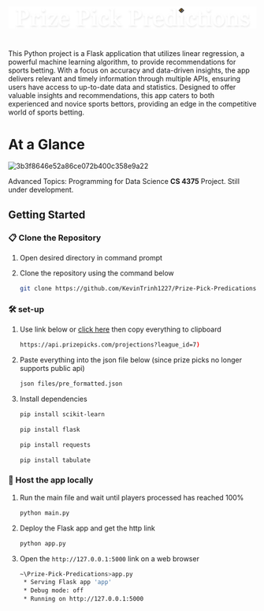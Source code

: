 ![ppplogo](/static/images/ppp.png)
#
This Python project is a Flask application that utilizes linear regression, a powerful machine learning algorithm, to provide recommendations for sports betting. With a focus on accuracy and data-driven insights, the app delivers relevant and timely information through multiple APIs, ensuring users have access to up-to-date data and statistics. Designed to offer valuable insights and recommendations, this app caters to both experienced and novice sports bettors, providing an edge in the competitive world of sports betting.

# At a Glance
![3b3f8646e52a86ce072b400c358e9a22](https://user-images.githubusercontent.com/48145892/234551198-3f3d0d0a-fd37-486f-836c-31a0f97fc26e.gif)

Advanced Topics: Programming for Data Science <strong>CS 4375</strong> Project. Still under development. 

## Getting Started

### 📋 Clone the Repository
1) Open desired directory in command prompt
2) Clone the repository using the command below

    ```sh
    git clone https://github.com/KevinTrinh1227/Prize-Pick-Predications.git
    ```

### 🛠 set-up
1. Use link below or [click here](https://api.prizepicks.com/projections?league_id=7) then copy everything to clipboard

   ```sh
   https://api.prizepicks.com/projections?league_id=7)
   ```

2. Paste everything into the json file below (since prize picks no longer supports public api)
   ```sh
   json files/pre_formatted.json
   ```

3. Install dependencies

   ```sh
   pip install scikit-learn
   ```
   ```sh
   pip install flask
   ```
   ```sh
   pip install requests
   ```
   ```sh
   pip install tabulate
   ```
### 🚀 Host the app locally

1. Run the main file and wait until players processed has reached 100%

   ```sh
   python main.py
   ```
2. Deploy the Flask app and get the http link

   ```sh
   python app.py
   ```
3. Open the `http://127.0.0.1:5000` link on a web browser

   ```sh
   ~\Prize-Pick-Predications>app.py
    * Serving Flask app 'app'
    * Debug mode: off
    * Running on http://127.0.0.1:5000
   ```
   
